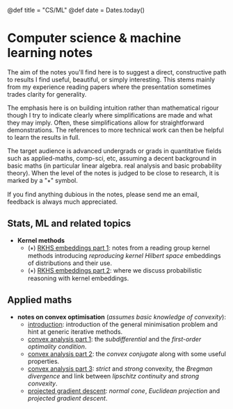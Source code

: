 @def title = "CS/ML"
@def date = Dates.today()

# Computer science & machine learning notes

The aim of the notes you'll find here is to suggest a direct, constructive path to results I find useful, beautiful, or simply interesting.
This stems mainly from my experience reading papers where the presentation sometimes trades clarity for generality.

The emphasis here is on building intuition rather than mathematical rigour though I try to indicate clearly where simplifications are made and what they may imply.
Often, these simplifications allow for straightforward demonstrations.
The references to more technical work can then be helpful to learn the results in full.

The target audience is advanced undergrads or grads in quantitative fields such as applied-maths, comp-sci, etc, assuming a decent background in basic maths (in particular linear algebra. real analysis and basic probability theory).
When the level of the notes is judged to be close to research, it is marked by a "⭒" symbol.

If you find anything dubious in the notes, please send me an email, feedback is always much appreciated.

## Stats, ML and related topics

<!--
* **notes on approximated bayesian inference** (*assumes knowledge of the bayesian framework, familiarity with the exponential family and convex optimisation*)
    * [introduction](/pub/csml/abi/intro.html): 🚫🚫🚫🚫 (ongoing) + discussion of whether it's a good idea + setup for experiments discussed here + references //
        - http://www.orchid.ac.uk/eprints/40/1/fox_vbtut.pdf
        -
    * [exponential family and convexity part 1](/pub/csml/abi/ef-cvx1.html): 🚫🚫🚫🚫 (ongoing)
    * [exponential family and convexity part 2](/pub/csml/abi/ef-cvx2.html): 🚫🚫🚫🚫 (ongoing)
    * [online bayesian learning and assumed density filtering](/pub/csml/abi/obl-adf.html): 🚫🚫🚫🚫 (ongoing)
    * [expectation propagation](/pub/csml/abi/ep.html): 🚫🚫🚫🚫 (ongoing)
    * (⭒) [EP and distributed bayesian inference part 1](/pub/csml/abi/ep-dbi1.html): 🚫🚫🚫🚫 (ongoing)
    * (⭒) [EP and distributed bayesian inference part 1](/pub/csml//abi/ep-dbi2.html): 🚫🚫🚫🚫 (ongoing)
    * (⭒) [EP and distributed bayesian inference part 2](/pub/csml//abi/ep-dbi2.html): 🚫🚫🚫🚫 (ongoing) natural parameter space update, links with SMS
    * (⭒) [EP and distributed bayesian inference part 3](/pub/csml//abi/ep-dbi3.html): 🚫🚫🚫🚫 (ongoing) mean parameter space
    * (⭒) [EP and distributed bayesian inference part 4](/pub/csml//abi/ep-dbi4.html): 🚫🚫🚫🚫 (ongoing) ep energy perspective
    * (⭒) [EP and distributed bayesian inference part 5](/pub/csml//abi/ep-dbi5.html): 🚫🚫🚫🚫 (ongoing) mirror descent for ep energy
-->

* **Kernel methods**
    * (⭒) [RKHS embeddings part 1](/pub/csml/rkhs/intro-rkhs1.html): notes from a reading group kernel methods introducing *reproducing kernel Hilbert space* embeddings of distributions and their use.
    * (⭒) [RKHS embeddings part 2](/pub/csml/rkhs/intro-rkhs2.html): where we discuss probabilistic reasoning with kernel embeddings.


<!-- 🍺 * *notes on inference on graphical models* -->

<!-- 🍺  **unsorted**
* woodbury formula, link in rkhs part 1 -->


## Applied maths

* **notes on convex optimisation** (*assumes basic knowledge of convexity*):  <!-- 🚫🚫🚫 12/9/18
NOTE TODO:
    🍺 continue to port things from old website
        ✅ intro
        ✅ convex analysis (pt 1 and 2)
        🚫 projected gradient descent
        🚫 mirror descent
        🚫 general descent method
-->
    * [introduction](/pub/csml/cvxopt/intro.html): introduction of the general minimisation problem and hint at generic iterative methods. <!-- ✅ 12/9/18 -->
    * [convex analysis part 1](/pub/csml/cvxopt/ca1.html): the *subdifferential* and the *first-order optimality condition*. <!-- ✅ 12/9/18 -->
    * [convex analysis part 2](/pub/csml/cvxopt/ca2.html): the *convex conjugate* along with some useful properties. <!-- ✅ 12/9/18 -->
    * [convex analysis part 3](/pub/csml/cvxopt/ca3.html): *strict* and *strong* convexity, the *Bregman divergence* and link between *lipschitz continuity* and *strong convexity*. <!-- ✅ 23/9/2018-->
    * [projected gradient descent](/pub/csml/cvxopt/pgd.html): _normal cone_, _Euclidean projection_ and _projected gradient descent_.
    <!-- * [mirror descent](/) -->

<!-- 🍺
* *notes on Krylov subspace methods*
    * conjugate gradient
-->
<!-- 🍺 * *notes on matrix theory* -->
